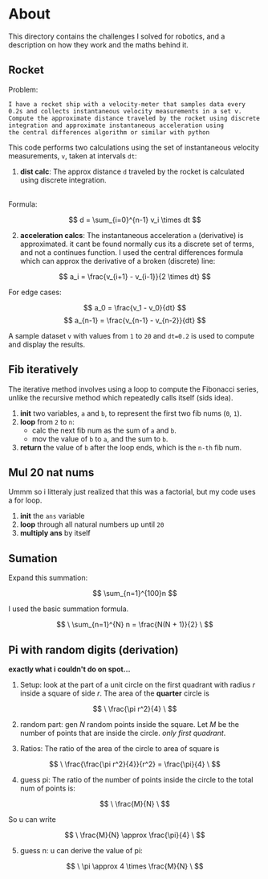 # About

This directory contains the challenges I solved for robotics, and a description on how they work and the maths behind it.

## Rocket

Problem: 
```
I have a rocket ship with a velocity-meter that samples data every 
0.2s and collects instantaneous velocity measurements in a set v. 
Compute the approximate distance traveled by the rocket using discrete 
integration and approximate instantaneous acceleration using 
the central differences algorithm or similar with python
```

This code performs two calculations using the set of instantaneous velocity measurements, `v`, taken at intervals `dt`:
1. **dist calc**: The approx distance `d` traveled by the rocket is calculated using discrete integration.
<br>
Formula:

$$ d = \sum_{i=0}^{n-1} v_i \times dt $$

2. **acceleration calcs**: The instantaneous acceleration `a` (derivative) is approximated. it cant be found normally cus its a discrete set of terms, and not a continues function. I used the central differences formula which can approx the derivative of a broken (discrete) line:

$$  a_i = \frac{v_{i+1} - v_{i-1}}{2 \times dt} $$

For edge cases:

$$ a_0 = \frac{v_1 - v_0}{dt} $$
$$ a_{n-1} = \frac{v_{n-1} - v_{n-2}}{dt} $$

A sample dataset `v` with values from `1` to `20` and `dt=0.2` is used to compute and display the results.

## Fib iteratively

The iterative method involves using a loop to compute the Fibonacci series, unlike the recursive method which repeatedly calls itself (sids idea).

1. **init** two variables, `a` and `b`, to represent the first two fib nums (`0`, `1`).
2. **loop** from `2` to `n`:
   - calc the next fib num as the sum of `a` and `b`.
   - mov the value of `b` to `a`, and the sum to `b`.
3. **return** the value of `b` after the loop ends, which is the `n-th` fib num.

## Mul 20 nat nums
Ummm so i litteraly just realized that this was a factorial, but my code uses a for loop.
1. **init** the `ans` variable
2. **loop** through all natural numbers up until `20`
3. **multiply ans** by itself

## Sumation
Expand this summation:

$$ \sum_{n=1}^{100}n $$ 

I used the basic summation formula. 

$$ \ \sum_{n=1}^{N} n = \frac{N(N + 1)}{2} \ $$

## Pi with random digits (derivation)

**exactly what i couldn't do on spot...**
1. Setup: look at the part of a unit circle on the first quadrant with radius *r* inside a square of side *r*. 
   The area of the **quarter** circle is 

$$ \ \frac{\pi r^2}{4} \ $$

2. random part: 
    gen *N* random points inside the square. 
   Let *M* be the number of points that are inside the circle. *only first quadrant*.

3. Ratios:
   The ratio of the area of the circle to area of square is

$$ \ \frac{\frac{\pi r^2}{4}}{r^2} = \frac{\pi}{4} \ $$

4. guess pi:
The ratio of the number of points inside the circle to the 
total num of points is:

$$ \ \frac{M}{N} \ $$

So u can write  

$$ \ \frac{M}{N} \approx \frac{\pi}{4} \ $$

5. guess n:
u can derive the value of pi:

$$ \ \pi \approx 4 \times \frac{M}{N} \ $$

